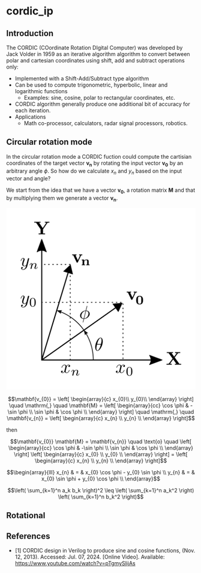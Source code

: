 # cordic_ip


## Introduction

The CORDIC (COordinate Rotation DIgital Computer) was developed by Jack Volder in 1959 as an iterative algorithm algorithm to convert between polar and cartesian coordinates using shift, add and subtract operations only:

- Implemented with a Shift-Add/Subtract type algorithm
- Can be used to compute trigonometric, hyperbolic, linear and logarithmic functions
    - Examples: sine, cosine, polar to rectangular coordinates, etc.
- CORDIC algorithm generally produce one additional bit of accuracy for each iteration.
- Applications
    - Math co-processor, calculators, radar signal processors, robotics.

## Circular rotation mode

In the circular rotation mode a CORDIC fuction could compute the cartisian coordinates of the target vector $\mathbf{v_{n}}$ by rotating the input vector $\mathbf{v_{0}}$ by an arbitrary angle $\phi$. So how do we calculate $x_{n}$ and $y_{n}$ based on the input vector and angle?
    

We start from the idea that we have a vector $\mathbf{v_{0}}$, a rotation matrix $\mathbf{M}$ and that by multiplying them we generate a vector $\mathbf{v_{n}}$.

<p align="center">
  <img src="images/vector_diagram.png" />
</p>

```math
\mathbf{v_{0}} = 
\left[ 
  \begin{array}{c}
    x_{0}\\
    y_{0}\\
  \end{array}
\right] 

\quad \mathrm{,} \quad

\mathbf{M} = 
\left[
  \begin{array}{cc}
    \cos \phi & -\sin \phi \\
    \sin \phi & \cos \phi  \\
  \end{array}
\right]

\quad \mathrm{,} \quad

\mathbf{v_{n}} = 
\left[
  \begin{array}{c}
    x_{n} \\
    y_{n} \\
  \end{array}
\right]
```

then 

```math
\mathbf{v_{0}} \mathbf{M} = \mathbf{v_{n}} 

\quad \text{o} \quad

\left[ 
  \begin{array}{cc}
    \cos \phi & -\sin \phi \\
    \sin \phi & \cos \phi  \\
  \end{array}
\right]

\left[ 
  \begin{array}{c}
    x_{0} \\
    y_{0} \\
  \end{array}
\right] = 

\left[ 
  \begin{array}{c}
    x_{n} \\
    y_{n} \\
  \end{array}
\right]
```

```math
\begin{array}{lll}
  x_{n} & = & x_{0} \cos \phi - y_{0} \sin \phi \\
  y_{n} & = & x_{0} \sin \phi + y_{0} \cos \phi \\
\end{array}
```

```math
\left( \sum_{k=1}^n a_k b_k \right)^2 \leq \left( \sum_{k=1}^n a_k^2 \right) \left( \sum_{k=1}^n b_k^2 \right)
```

## Rotational 


## References

- [1] CORDIC design in Verilog to produce sine and cosine functions, (Nov. 12, 2013). Accessed: Jul. 07, 2024. [Online Video]. Available: <https://www.youtube.com/watch?v=pTgmySlijAs>
